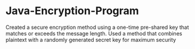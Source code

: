 # Java-Encryption-Program
Created a secure encryption method using a one-time pre-shared key that matches or exceeds the message length. Used a method that combines plaintext with a randomly generated secret key for maximum security
